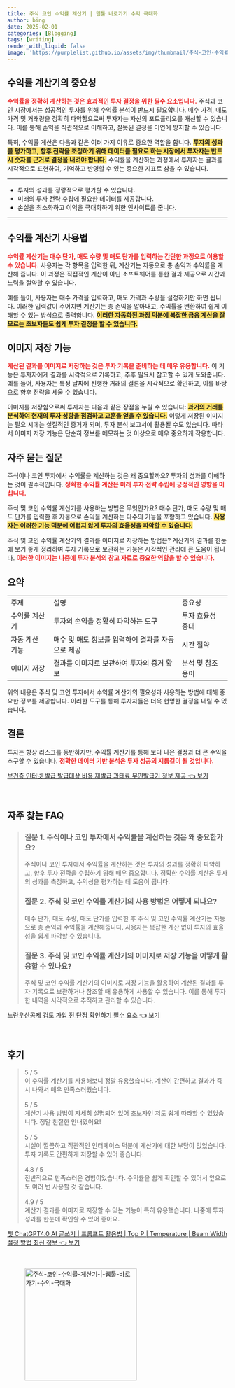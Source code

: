 ```yaml
---
title: 주식 코인 수익률 계산기 | 웹툴 바로가기 수익 극대화
author: bing
date: 2025-02-01
categories: [Blogging]
tags: [writing]
render_with_liquid: false
image: 'https://purplelist.github.io/assets/img/thumbnail/주식-코인-수익률-계산기-|-웹툴-바로가기-수익-극대화.webp'
---
```



<h2 id='수익률_계산기의_중요성'>수익률 계산기의 중요성</h2>

<p><b><span style="color: #ee2323;">수익률을 정확히 계산하는 것은 효과적인 투자 결정을 위한 필수 요소입니다.</span></b> 주식과 코인 시장에서는 성공적인 투자를 위해 수익률 분석이 반드시 필요합니다. 매수 가격, 매도 가격 및 거래량을 정확히 파악함으로써 투자자는 자신의 포트폴리오를 개선할 수 있습니다. 이를 통해 손익을 직관적으로 이해하고, 잘못된 결정을 미연에 방지할 수 있습니다.</p>

<p>특히, 수익률 계산은 다음과 같은 여러 가지 이유로 중요한 역할을 합니다. <b><span style="background-color: #ffe066;">투자의 성과를 평가하고, 향후 전략을 조정하기 위해 데이터를 필요로 하는 시장에서 투자자는 반드시 숫자를 근거로 결정을 내려야 합니다.</span></b> 수익률을 계산하는 과정에서 투자자는 결과를 시각적으로 표현하여, 기억하고 반영할 수 있는 중요한 지표로 삼을 수 있습니다.</p>

<hr />

<ul>
    <li>투자의 성과를 정량적으로 평가할 수 있습니다.</li>
    <li>미래의 투자 전략 수립에 필요한 데이터를 제공합니다.</li>
    <li>손실을 최소화하고 이익을 극대화하기 위한 인사이트를 줍니다.</li>
</ul>

<hr />

<h2 id='수익률_계산기_사용법'>수익률 계산기 사용법</h2>

<p><b><span style="color: #ee2323;">수익률 계산기는 매수 단가, 매도 수량 및 매도 단가를 입력하는 간단한 과정으로 이용할 수 있습니다.</span></b> 사용자는 각 항목을 입력한 뒤, 계산기는 자동으로 총 손익과 수익률을 계산해 줍니다. 이 과정은 직접적인 계산이 아닌 소프트웨어를 통한 결과 제공으로 시간과 노력을 절약할 수 있습니다.</p>

<p>예를 들어, 사용자는 매수 가격을 입력하고, 매도 가격과 수량을 설정하기만 하면 됩니다. 이러한 입력값이 주어지면 계산기는 총 손익을 알아내고, 수익률을 변환하여 쉽게 이해할 수 있는 방식으로 출력합니다. <b><span style="background-color: #ffe066;">이러한 자동화된 과정 덕분에 복잡한 금융 계산을 잘 모르는 초보자들도 쉽게 투자 결정을 할 수 있습니다.</span></b></p>

<h2 id='이미지_저장_기능'>이미지 저장 기능</h2>

<p><b><span style="color: #ee2323;">계산된 결과를 이미지로 저장하는 것은 투자 기록을 준비하는 데 매우 유용합니다.</span></b> 이 기능은 투자자에게 결과를 시각적으로 기록하고, 추후 필요시 참고할 수 있게 도와줍니다. 예를 들어, 사용자는 특정 날짜에 진행한 거래의 결론을 시각적으로 확인하고, 이를 바탕으로 향후 전략을 세울 수 있습니다.</p>

<p>이미지를 저장함으로써 투자자는 다음과 같은 장점을 누릴 수 있습니다: <b><span style="background-color: #ffe066;">과거의 거래를 분석하여 현재의 투자 성향을 점검하고 교훈을 얻을 수 있습니다.</span></b> 이렇게 저장된 이미지는 필요 시에는 실질적인 증거가 되며, 투자 분석 보고서에 활용될 수도 있습니다. 따라서 이미지 저장 기능은 단순히 정보를 메모하는 것 이상으로 매우 중요하게 작용합니다.</p>

<h2 id='자주_묻는_질문'>자주 묻는 질문</h2>

<p>주식이나 코인 투자에서 수익률을 계산하는 것은 왜 중요할까요? 투자의 성과를 이해하는 것이 필수적입니다. <b><span style="color: #ee2323;">정확한 수익률 계산은 미래 투자 전략 수립에 긍정적인 영향을 미칩니다.</span></b></p>

<p>주식 및 코인 수익률 계산기를 사용하는 방법은 무엇인가요? 매수 단가, 매도 수량 및 매도 단가를 입력한 후 자동으로 손익을 계산하는 다수의 기능을 포함하고 있습니다. <b><span style="background-color: #ffe066;">사용자는 이러한 기능 덕분에 어렵지 않게 투자의 효율성을 파악할 수 있습니다.</span></b></p>

<p>주식 및 코인 수익률 계산기의 결과를 이미지로 저장하는 방법은? 계산기의 결과를 한눈에 보기 좋게 정리하여 투자 기록으로 보관하는 기능은 시각적인 관리에 큰 도움이 됩니다. <b><span style="color: #ee2323;">이러한 이미지는 나중에 투자 분석의 참고 자료로 중요한 역할을 할 수 있습니다.</span></b></p>

<h2 id='요약'>요약</h2>

<table>
    <tr>
        <td>주제</td>
        <td>설명</td>
        <td>중요성</td>
    </tr>
    <tr>
        <td>수익률 계산기</td>
        <td>투자의 손익을 정확히 파악하는 도구</td>
        <td>투자 효율성 증대</td>
    </tr>
    <tr>
        <td>자동 계산 기능</td>
        <td>매수 및 매도 정보를 입력하여 결과를 자동으로 제공</td>
        <td>시간 절약</td>
    </tr>
    <tr>
        <td>이미지 저장</td>
        <td>결과를 이미지로 보관하여 투자의 증거 확보</td>
        <td>분석 및 참조 용이</td>
    </tr>
</table>

<p>위의 내용은 주식 및 코인 투자에서 수익률 계산기의 필요성과 사용하는 방법에 대해 중요한 정보를 제공합니다. 이러한 도구를 통해 투자자들은 더욱 현명한 결정을 내릴 수 있습니다.</p>

<h2 id='결론'>결론</h2>

<p>투자는 항상 리스크를 동반하지만, 수익률 계산기를 통해 보다 나은 결정과 더 큰 수익을 추구할 수 있습니다. <b><span style="color: #ee2323;">정확한 데이터 기반 분석은 투자 성공의 지름길이 될 것입니다.</span></b></p>


<p><a class="click-button" title="보건증 인터넷 발급 발급대상 비용 재발급 과태료 무인발급기 정보 제공" href="https://purplelist.github.io/posts/%EB%B3%B4%EA%B1%B4%EC%A6%9D-%EC%9D%B8%ED%84%B0%EB%84%B7-%EB%B0%9C%EA%B8%89-%EB%B0%9C%EA%B8%89%EB%8C%80%EC%83%81-%EB%B9%84%EC%9A%A9-%EC%9E%AC%EB%B0%9C%EA%B8%89-%EA%B3%BC%ED%83%9C%EB%A3%8C-%EB%AC%B4%EC%9D%B8%EB%B0%9C%EA%B8%89%EA%B8%B0-%EC%A0%95%EB%B3%B4-%EC%A0%9C%EA%B3%B5/" rel="dofollow">보건증 인터넷 발급 발급대상 비용 재발급 과태료 무인발급기 정보 제공 👈 보기</a></p><br>
<h2 id='자주_찾는_FAQ'>자주 찾는 FAQ</h2>
<div itemscope="" itemtype="https://schema.org/FAQPage"> 
<blockquote> 
<div itemscope="" itemprop="mainEntity" itemtype="https://schema.org/Question"> 
<h3 itemprop="name">질문 1. 주식이나 코인 투자에서 수익률을 계산하는 것은 왜 중요한가요?</h3> 
<div itemscope="" itemprop="acceptedAnswer" itemtype="https://schema.org/Answer"> 
<span itemprop="text"> 
<p>주식이나 코인 투자에서 수익률을 계산하는 것은 투자의 성과를 정확히 파악하고, 향후 투자 전략을 수립하기 위해 매우 중요합니다. 정확한 수익률 계산은 투자의 성과를 측정하고, 수익성을 평가하는 데 도움이 됩니다.</p> 
</span> 
</div> 
</div> 

<div itemscope="" itemprop="mainEntity" itemtype="https://schema.org/Question"> 
<h3 itemprop="name">질문 2. 주식 및 코인 수익률 계산기의 사용 방법은 어떻게 되나요?</h3> 
<div itemscope="" itemprop="acceptedAnswer" itemtype="https://schema.org/Answer"> 
<span itemprop="text"> 
<p>매수 단가, 매도 수량, 매도 단가를 입력한 후 주식 및 코인 수익률 계산기는 자동으로 총 손익과 수익률을 계산해줍니다. 사용자는 복잡한 계산 없이 투자의 효율성을 쉽게 파악할 수 있습니다.</p> 
</span> 
</div> 
</div> 

<div itemscope="" itemprop="mainEntity" itemtype="https://schema.org/Question"> 
<h3 itemprop="name">질문 3. 주식 및 코인 수익률 계산기의 이미지로 저장 기능을 어떻게 활용할 수 있나요?</h3> 
<div itemscope="" itemprop="acceptedAnswer" itemtype="https://schema.org/Answer"> 
<span itemprop="text"> 
<p>주식 및 코인 수익률 계산기의 이미지로 저장 기능을 활용하여 계산된 결과를 투자 기록으로 보관하거나 참조할 때 유용하게 사용할 수 있습니다. 이를 통해 투자한 내역을 시각적으로 추적하고 관리할 수 있습니다.</p> 
</span> 
</div> 
</div> 
</blockquote> 
</div>
<p><a class="click-button" title="노란우산공제 검토 가입 전 단점 확인하기 필수 요소" href="https://purplelist.github.io/posts/%EB%85%B8%EB%9E%80%EC%9A%B0%EC%82%B0%EA%B3%B5%EC%A0%9C-%EA%B2%80%ED%86%A0-%EA%B0%80%EC%9E%85-%EC%A0%84-%EB%8B%A8%EC%A0%90-%ED%99%95%EC%9D%B8%ED%95%98%EA%B8%B0-%ED%95%84%EC%88%98-%EC%9A%94%EC%86%8C/" rel="dofollow">노란우산공제 검토 가입 전 단점 확인하기 필수 요소 👈 보기</a></p><br>
<h2 id='후기'>후기</h2>
<div itemscope itemtype="https://schema.org/Product">
  <blockquote>
  <div itemprop="review" itemscope itemtype="https://schema.org/Review">
      <div itemprop="reviewRating" itemscope itemtype="https://schema.org/Rating"> <span itemprop="ratingValue">5</span> / <span itemprop="bestRating">5</span> </div>
      <span itemprop="reviewBody">이 수익률 계산기를 사용해보니 정말 유용했습니다. 계산이 간편하고 결과가 즉시 나와서 매우 만족스러웠습니다.</span>
  </div>
  <br>
  <div itemprop="review" itemscope itemtype="https://schema.org/Review">
      <div itemprop="reviewRating" itemscope itemtype="https://schema.org/Rating"> <span itemprop="ratingValue">5</span> / <span itemprop="bestRating">5</span> </div>
      <span itemprop="reviewBody">계산기 사용 방법이 자세히 설명되어 있어 초보자인 저도 쉽게 따라할 수 있었습니다. 정말 친절한 안내였어요!</span>
  </div>
  <br>
  <div itemprop="review" itemscope itemtype="https://schema.org/Review">
      <div itemprop="reviewRating" itemscope itemtype="https://schema.org/Rating"> <span itemprop="ratingValue">5</span> / <span itemprop="bestRating">5</span> </div>
      <span itemprop="reviewBody">시설이 깔끔하고 직관적인 인터페이스 덕분에 계산기에 대한 부담이 없었습니다. 투자 기록도 간편하게 저장할 수 있어 좋습니다.</span>
  </div>
  <br>
  <div itemprop="review" itemscope itemtype="https://schema.org/Review">
      <div itemprop="reviewRating" itemscope itemtype="https://schema.org/Rating"> <span itemprop="ratingValue">4.8</span> / <span itemprop="bestRating">5</span> </div>
      <span itemprop="reviewBody">전반적으로 만족스러운 경험이었습니다. 수익률을 쉽게 확인할 수 있어서 앞으로도 여러 번 사용할 것 같습니다.</span>
  </div>
  <br>
  <div itemprop="review" itemscope itemtype="https://schema.org/Review">
      <div itemprop="reviewRating" itemscope itemtype="https://schema.org/Rating"> <span itemprop="ratingValue">4.9</span> / <span itemprop="bestRating">5</span> </div>
      <span itemprop="reviewBody">계산기 결과를 이미지로 저장할 수 있는 기능이 특히 유용했습니다. 나중에 투자 성과를 한눈에 확인할 수 있어 좋아요.</span>
  </div>
  </blockquote>
</div>
<p><a class="click-button" title="챗 ChatGPT4.0 AI 글쓰기 | 프롬프트 활용법 | Top P | Temperature | Beam Width 설정 방법 최신 정보" href="https://purplelist.github.io/posts/%EC%B1%97-ChatGPT4.0-AI-%EA%B8%80%EC%93%B0%EA%B8%B0-%ED%94%84%EB%A1%AC%ED%94%84%ED%8A%B8-%ED%99%9C%EC%9A%A9%EB%B2%95-Top-P-Temperature-Beam-Width-%EC%84%A4%EC%A0%95-%EB%B0%A9%EB%B2%95-%EC%B5%9C%EC%8B%A0-%EC%A0%95%EB%B3%B4/" rel="dofollow">챗 ChatGPT4.0 AI 글쓰기 | 프롬프트 활용법 | Top P | Temperature | Beam Width 설정 방법 최신 정보 👈 보기</a></p><br>
<figure class="image"><img src="https://purplelist.github.io/assets/img/thumbnail/주식-코인-수익률-계산기-|-웹툴-바로가기-수익-극대화.webp" alt="주식-코인-수익률-계산기-|-웹툴-바로가기-수익-극대화" width="256" height="256"></figure>
